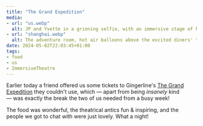 ```yaml
---
title: "The Grand Expedition"
media:
- url: "us.webp"
  alt: JP and Yvette in a grinning selfie, with an immersive stage of hot air balloons and dining tables behind them.
- url: "shanghai.webp"
  alt: The adventure room, hot air balloons above the excited diners' tables, with Chinese dragons flying between the tables as we eat.
date: 2024-05-02T22:03:45+01:00
tags:
- food
- us
- ImmersiveTheatre
---
```

Earlier today a friend offered us some tickets to Gingerline's [The Grand Expedition](https://www.gingerline.co.uk/) they couldn't use, which — apart from being _insanely_ kind — was exactly the break the two of us needed from a busy week!

The food was wonderful, the theatrical antics fun & inspiring, and the people we got to chat with were just lovely. What a night!

